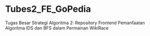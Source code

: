 # Tubes2_FE_GoPedia
Tugas Besar Strategi Algoritma 2: Repository Frontend Pemanfaatan Algoritma IDS dan BFS dalam Permainan WikiRace
